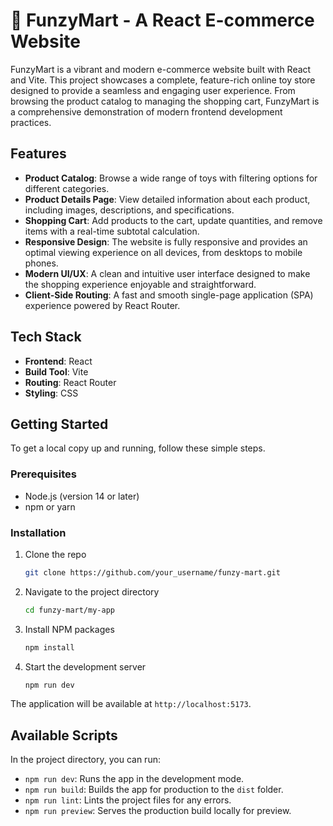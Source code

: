 
# 🧸 FunzyMart - A React E-commerce Website

FunzyMart is a vibrant and modern e-commerce website built with React and Vite. This project showcases a complete, feature-rich online toy store designed to provide a seamless and engaging user experience. From browsing the product catalog to managing the shopping cart, FunzyMart is a comprehensive demonstration of modern frontend development practices.

## Features

  * **Product Catalog**: Browse a wide range of toys with filtering options for different categories.
  * **Product Details Page**: View detailed information about each product, including images, descriptions, and specifications.
  * **Shopping Cart**: Add products to the cart, update quantities, and remove items with a real-time subtotal calculation.
  * **Responsive Design**: The website is fully responsive and provides an optimal viewing experience on all devices, from desktops to mobile phones.
  * **Modern UI/UX**: A clean and intuitive user interface designed to make the shopping experience enjoyable and straightforward.
  * **Client-Side Routing**: A fast and smooth single-page application (SPA) experience powered by React Router.

## Tech Stack

  * **Frontend**: React
  * **Build Tool**: Vite
  * **Routing**: React Router
  * **Styling**: CSS

## Getting Started

To get a local copy up and running, follow these simple steps.

### Prerequisites

  * Node.js (version 14 or later)
  * npm or yarn

### Installation

1.  Clone the repo
    ```sh
    git clone https://github.com/your_username/funzy-mart.git
    ```
2.  Navigate to the project directory
    ```sh
    cd funzy-mart/my-app
    ```
3.  Install NPM packages
    ```sh
    npm install
    ```
4.  Start the development server
    ```sh
    npm run dev
    ```

The application will be available at `http://localhost:5173`.

## Available Scripts

In the project directory, you can run:

  * `npm run dev`: Runs the app in the development mode.
  * `npm run build`: Builds the app for production to the `dist` folder.
  * `npm run lint`: Lints the project files for any errors.
  * `npm run preview`: Serves the production build locally for preview.


